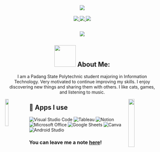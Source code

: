 <h1 align="center">
<img src="https://readme-typing-svg.herokuapp.com?font=Fira+Code&weight=700&size=24&pause=1000&color=36BCF7FF&center=true&width=1000&height=52&lines=Hi+There!!+Happy+To+Meet+You.+I'm+Ahdi Khalida Fathir">

</h1>

<p align="center">
  <a href="https://www.instagram.com/ahdiikhf_?igsh=NXJ5bHR6czk0MHpn/"><img src="https://img.shields.io/badge/Instagram-E4405F?style=for-the-badge&logo=instagram&logoColor=white"/> </a>
  <a href="ahdikhalidaf0@gmail.com"><img src="https://img.shields.io/badge/Gmail-D14836?style=for-the-badge&logo=gmail&logoColor=white"/> </a>
  <a href="https://www.spotify.com/id-id/account/overview/" target="_blank">
    <img src="https://img.shields.io/badge/Spotify-1ED760?&style=for-the-badge&logo=spotify&logoColor=white" target="_blank">
  </a>
</p><br>

<div align="center">
  <a href="https://github.com/Thirty21/github-profile-views-counter">
    <img src="https://komarev.com/ghpvc/?username=siitinurhaliza&style=for-the-badge">
  </a>


  ## <img src="https://media.giphy.com/media/lGhBlBMIN2XsEteTN3/giphy.gif" width="70"> **About Me:**

  I am a Padang State Polytechnic student majoring in Information Technology. Very motivated to continue improving my skills. I enjoy discovering new things and sharing them with others. I like cats, games, and listening to music. <br>
</div>


<img align="left" width="15%" height="15%" src="https://media.giphy.com/media/hiJ9ypGI5tIKdwKoK2/giphy.gif">

<img align="right" width="20%" height="20%" src="https://media.giphy.com/media/DulF4GPH4TfggoQDh0/giphy.gif">

## 📱 Apps I use

![Visual Studio Code](https://img.shields.io/badge/Visual_Studio_Code-0078D4?style=for-the-badge&logo=visual%20studio%20code&logoColor=white)
![Tableau](https://img.shields.io/badge/Tableau-0077B5?style=for-the-badge&logo=tableau&logoColor=white)
![Notion](https://img.shields.io/badge/Notion-000000?style=for-the-badge&logo=notion&logoColor=white)
![Microsoft Office](https://img.shields.io/badge/Microsoft_Office-D83B01?style=for-the-badge&logo=microsoft-office&logoColor=white)
![Google Sheets](https://img.shields.io/badge/Google%20Sheets-34A853?style=for-the-badge&logo=google-sheets&logoColor=white)
![Canva](https://img.shields.io/badge/Canva-%2300C4CC.svg?&style=for-the-badge&logo=Canva&logoColor=white)
![Android Studio](https://img.shields.io/badge/Android%20studio-0078D4?style=for-the-badge&logo=visual%20studio%20code&logoColor=white)

<h3>You can leave me a note <a href="https://github.com/siitinurhaliza/siitinurhaliza/issues/new?template=guestbook-entry.md">here</a>!</h3>
